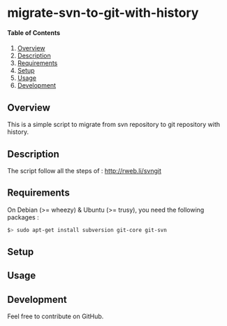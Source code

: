 # migrate-svn-to-git-with-history

#### Table of Contents

1. [Overview](#overview)
2. [Description](#description)
3. [Requirements](#requirements)
4. [Setup](#setup)
5. [Usage](#usage)
6. [Development](#development)

## Overview

This is a simple script to migrate from svn repository to git repository with history.

## Description

The script follow all the steps of : http://rweb.li/svngit

## Requirements

On Debian (>= wheezy) & Ubuntu (>= trusy), you need the following packages :

 ```bash
 $> sudo apt-get install subversion git-core git-svn
 ```

## Setup

## Usage

## Development

Feel free to contribute on GitHub.
